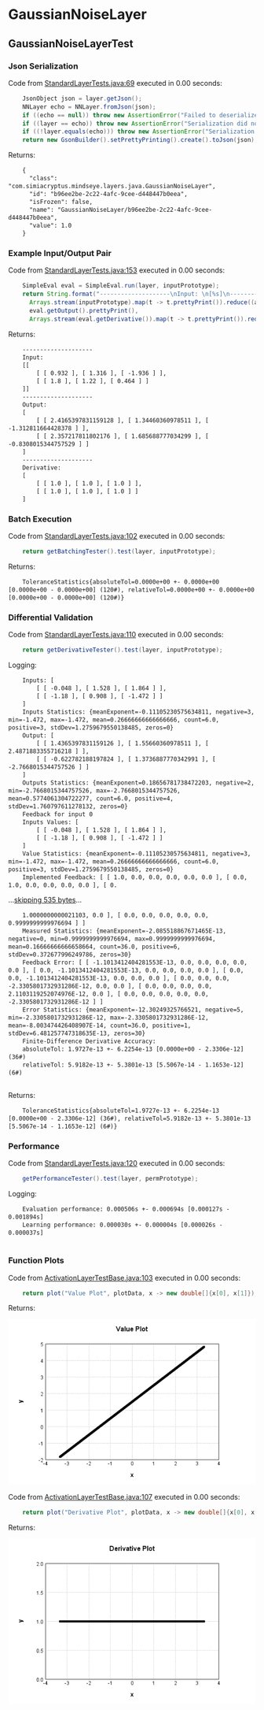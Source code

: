 # GaussianNoiseLayer
## GaussianNoiseLayerTest
### Json Serialization
Code from [StandardLayerTests.java:69](../../../../../../../src/main/java/com/simiacryptus/mindseye/test/StandardLayerTests.java#L69) executed in 0.00 seconds: 
```java
    JsonObject json = layer.getJson();
    NNLayer echo = NNLayer.fromJson(json);
    if ((echo == null)) throw new AssertionError("Failed to deserialize");
    if ((layer == echo)) throw new AssertionError("Serialization did not copy");
    if ((!layer.equals(echo))) throw new AssertionError("Serialization not equal");
    return new GsonBuilder().setPrettyPrinting().create().toJson(json);
```

Returns: 

```
    {
      "class": "com.simiacryptus.mindseye.layers.java.GaussianNoiseLayer",
      "id": "b96ee2be-2c22-4afc-9cee-d448447b0eea",
      "isFrozen": false,
      "name": "GaussianNoiseLayer/b96ee2be-2c22-4afc-9cee-d448447b0eea",
      "value": 1.0
    }
```



### Example Input/Output Pair
Code from [StandardLayerTests.java:153](../../../../../../../src/main/java/com/simiacryptus/mindseye/test/StandardLayerTests.java#L153) executed in 0.00 seconds: 
```java
    SimpleEval eval = SimpleEval.run(layer, inputPrototype);
    return String.format("--------------------\nInput: \n[%s]\n--------------------\nOutput: \n%s\n--------------------\nDerivative: \n%s",
      Arrays.stream(inputPrototype).map(t -> t.prettyPrint()).reduce((a, b) -> a + ",\n" + b).get(),
      eval.getOutput().prettyPrint(),
      Arrays.stream(eval.getDerivative()).map(t -> t.prettyPrint()).reduce((a, b) -> a + ",\n" + b).get());
```

Returns: 

```
    --------------------
    Input: 
    [[
    	[ [ 0.932 ], [ 1.316 ], [ -1.936 ] ],
    	[ [ 1.8 ], [ 1.22 ], [ 0.464 ] ]
    ]]
    --------------------
    Output: 
    [
    	[ [ 2.4165397831159128 ], [ 1.34460360978511 ], [ -1.312811664428378 ] ],
    	[ [ 2.357217811802176 ], [ 1.685688777034299 ], [ -0.8308015344757529 ] ]
    ]
    --------------------
    Derivative: 
    [
    	[ [ 1.0 ], [ 1.0 ], [ 1.0 ] ],
    	[ [ 1.0 ], [ 1.0 ], [ 1.0 ] ]
    ]
```



### Batch Execution
Code from [StandardLayerTests.java:102](../../../../../../../src/main/java/com/simiacryptus/mindseye/test/StandardLayerTests.java#L102) executed in 0.00 seconds: 
```java
    return getBatchingTester().test(layer, inputPrototype);
```

Returns: 

```
    ToleranceStatistics{absoluteTol=0.0000e+00 +- 0.0000e+00 [0.0000e+00 - 0.0000e+00] (120#), relativeTol=0.0000e+00 +- 0.0000e+00 [0.0000e+00 - 0.0000e+00] (120#)}
```



### Differential Validation
Code from [StandardLayerTests.java:110](../../../../../../../src/main/java/com/simiacryptus/mindseye/test/StandardLayerTests.java#L110) executed in 0.00 seconds: 
```java
    return getDerivativeTester().test(layer, inputPrototype);
```
Logging: 
```
    Inputs: [
    	[ [ -0.048 ], [ 1.528 ], [ 1.864 ] ],
    	[ [ -1.18 ], [ 0.908 ], [ -1.472 ] ]
    ]
    Inputs Statistics: {meanExponent=-0.11105230575634811, negative=3, min=-1.472, max=-1.472, mean=0.26666666666666666, count=6.0, positive=3, stdDev=1.2759679550138485, zeros=0}
    Output: [
    	[ [ 1.4365397831159126 ], [ 1.55660360978511 ], [ 2.4871883355716218 ] ],
    	[ [ -0.622782188197824 ], [ 1.3736887770342991 ], [ -2.7668015344757526 ] ]
    ]
    Outputs Statistics: {meanExponent=0.18656781738472203, negative=2, min=-2.7668015344757526, max=-2.7668015344757526, mean=0.5774061304722277, count=6.0, positive=4, stdDev=1.760797611278132, zeros=0}
    Feedback for input 0
    Inputs Values: [
    	[ [ -0.048 ], [ 1.528 ], [ 1.864 ] ],
    	[ [ -1.18 ], [ 0.908 ], [ -1.472 ] ]
    ]
    Value Statistics: {meanExponent=-0.11105230575634811, negative=3, min=-1.472, max=-1.472, mean=0.26666666666666666, count=6.0, positive=3, stdDev=1.2759679550138485, zeros=0}
    Implemented Feedback: [ [ 1.0, 0.0, 0.0, 0.0, 0.0, 0.0 ], [ 0.0, 1.0, 0.0, 0.0, 0.0, 0.0 ], [ 0.
```
...[skipping 535 bytes](etc/69.txt)...
```
    1.0000000000021103, 0.0 ], [ 0.0, 0.0, 0.0, 0.0, 0.0, 0.9999999999976694 ] ]
    Measured Statistics: {meanExponent=-2.085518867671465E-13, negative=0, min=0.9999999999976694, max=0.9999999999976694, mean=0.16666666666658664, count=36.0, positive=6, stdDev=0.372677996249786, zeros=30}
    Feedback Error: [ [ -1.1013412404281553E-13, 0.0, 0.0, 0.0, 0.0, 0.0 ], [ 0.0, -1.1013412404281553E-13, 0.0, 0.0, 0.0, 0.0 ], [ 0.0, 0.0, -1.1013412404281553E-13, 0.0, 0.0, 0.0 ], [ 0.0, 0.0, 0.0, -2.3305801732931286E-12, 0.0, 0.0 ], [ 0.0, 0.0, 0.0, 0.0, 2.1103119252074976E-12, 0.0 ], [ 0.0, 0.0, 0.0, 0.0, 0.0, -2.3305801732931286E-12 ] ]
    Error Statistics: {meanExponent=-12.30249325766521, negative=5, min=-2.3305801732931286E-12, max=-2.3305801732931286E-12, mean=-8.003474426408907E-14, count=36.0, positive=1, stdDev=6.481257747318635E-13, zeros=30}
    Finite-Difference Derivative Accuracy:
    absoluteTol: 1.9727e-13 +- 6.2254e-13 [0.0000e+00 - 2.3306e-12] (36#)
    relativeTol: 5.9182e-13 +- 5.3801e-13 [5.5067e-14 - 1.1653e-12] (6#)
    
```

Returns: 

```
    ToleranceStatistics{absoluteTol=1.9727e-13 +- 6.2254e-13 [0.0000e+00 - 2.3306e-12] (36#), relativeTol=5.9182e-13 +- 5.3801e-13 [5.5067e-14 - 1.1653e-12] (6#)}
```



### Performance
Code from [StandardLayerTests.java:120](../../../../../../../src/main/java/com/simiacryptus/mindseye/test/StandardLayerTests.java#L120) executed in 0.00 seconds: 
```java
    getPerformanceTester().test(layer, permPrototype);
```
Logging: 
```
    Evaluation performance: 0.000506s +- 0.000694s [0.000127s - 0.001894s]
    Learning performance: 0.000030s +- 0.000004s [0.000026s - 0.000037s]
    
```

### Function Plots
Code from [ActivationLayerTestBase.java:103](../../../../../../../src/test/java/com/simiacryptus/mindseye/layers/java/ActivationLayerTestBase.java#L103) executed in 0.00 seconds: 
```java
    return plot("Value Plot", plotData, x -> new double[]{x[0], x[1]});
```

Returns: 

![Result](etc/test.17.png)



Code from [ActivationLayerTestBase.java:107](../../../../../../../src/test/java/com/simiacryptus/mindseye/layers/java/ActivationLayerTestBase.java#L107) executed in 0.00 seconds: 
```java
    return plot("Derivative Plot", plotData, x -> new double[]{x[0], x[2]});
```

Returns: 

![Result](etc/test.18.png)



